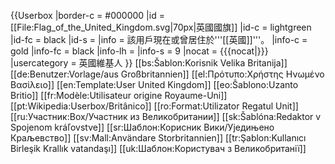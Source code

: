 {{Userbox
|border-c     = #000000
|id           = [[File:Flag_of_the_United_Kingdom.svg|70px|英國國旗]]
|id-c         = lightgreen
|id-fc        = black
|id-s         = 
|info         = 該用戶現在或曾居住於'''[[英國]]'''。
|info-c       = gold
|info-fc      = black
|info-lh      = 
|info-s       = 9
|nocat        = {{{nocat|}}}
|usercategory = 英國維基人
}}<noinclude>
[[bs:Šablon:Korisnik Velika Britanija]]
[[de:Benutzer:Vorlage/aus Großbritannien]]
[[el:Πρότυπο:Χρήστης Ηνωμένο Βασίλειο]]
[[en:Template:User United Kingdom]]
[[eo:Ŝablono:Uzanto Britio]]
[[fr:Modèle:Utilisateur origine Royaume-Uni]]
[[pt:Wikipedia:Userbox/Britânico]] 
[[ro:Format:Utilizator Regatul Unit]]
[[ru:Участник:Box/Участник из Великобритании]]
[[sk:Šablóna:Redaktor v Spojenom kráľovstve]]
[[sr:Шаблон:Корисник Вики/Уједињено Краљевство]]
[[sv:Mall:Användare Storbritannien]]
[[tr:Şablon:Kullanıcı Birleşik Krallık vatandaşı]]
[[uk:Шаблон:Користувач з Великобританії]]
</noinclude>